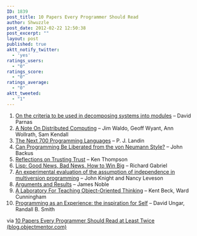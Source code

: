 ```yaml
---
ID: 1839
post_title: 10 Papers Every Programmer Should Read
author: Shwuzzle
post_date: 2012-02-22 12:50:38
post_excerpt: ""
layout: post
published: true
aktt_notify_twitter:
  - 'yes'
ratings_users:
  - "0"
ratings_score:
  - "0"
ratings_average:
  - "0"
aktt_tweeted:
  - "1"
---
```

<ol>
	<li><a href="http://sunnyday.mit.edu/16.355/parnas-criteria.html">On the criteria to be used in decomposing systems into modules</a> – David Parnas</li>
	<li><a href="http://research.sun.com/techrep/1994/abstract-29.html">A Note On Distributed Computing</a> – Jim Waldo, Geoff Wyant, Ann Wollrath, Sam Kendall</li>
	<li><a href="http://portal.acm.org/citation.cfm?id=365257">The Next 700 Programming Languages</a> – P. J. Landin</li>
	<li><a href="http://portal.acm.org/citation.cfm?id=359579">Can Programming Be Liberated from the von Neumann Style?</a> – John Backus</li>
	<li><a href="http://cm.bell-labs.com/who/ken/trust.html">Reflections on Trusting Trust</a> – Ken Thompson</li>
	<li><a href="http://citeseerx.ist.psu.edu/viewdoc/summary?doi=10.1.1.50.6083">Lisp: Good News, Bad News, How to Win Big</a> – Richard Gabriel</li>
	<li><a href="http://citeseerx.ist.psu.edu/viewdoc/summary?doi=10.1.1.29.363">An experimental evaluation of the assumption of independence in multiversion programming</a> – John Knight and Nancy Leveson</li>
	<li><a href="http://citeseerx.ist.psu.edu/viewdoc/summary?doi=10.1.1.50.7565">Arguments and Results</a> – James Noble</li>
	<li><a href="http://c2.com/doc/oopsla89/paper.html">A Laboratory For Teaching Object-Oriented Thinking</a> – Kent Beck, Ward Cunningham</li>
	<li><a href="http://citeseerx.ist.psu.edu/viewdoc/summary?doi=10.1.1.31.562">Programming as an Experience: the inspiration for Self</a> – David Ungar, Randall B. Smith</li>
</ol>
via <a href="http://blog.objectmentor.com/articles/2009/02/26/10-papers-every-programmer-should-read-at-least-twice">10 Papers Every Programmer Should Read at Least Twice (blog.objectmentor.com)</a>
